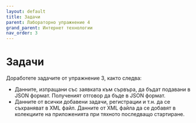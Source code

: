 ```yaml
---
layout: default
title: Задачи
parent: Лабораторно упражнение 4
grand_parent: Интернет технологии
nav_order: 3
---
```

# Задачи

Доработете задачите от упражнение 3, както следва:

* Данните, изпращани със заявката към сървъра, да бъдат подавани в JSON формат. Полученият отговор да бъде в JSON формат.
* Данните от всички добавени задачи, регистрации и т.н. да се съхраняват в XML файл. Данните от XML файла да се добавят в колекциите на приложенията при тяхното последващо стартиране.
